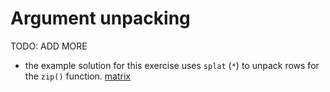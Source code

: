 # Argument unpacking

TODO: ADD MORE

- the example solution for this exercise uses `splat` (`*`) to unpack rows for the `zip()` function. [matrix](../exercise-concepts/matrix.md)

